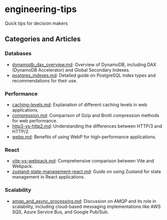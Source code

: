 # engineering-tips
Quick tips for decision makers

## Categories and Articles

### Databases
- [dynamodb_dax_overview.md](databases/dynamodb_dax_overview.md): Overview of DynamoDB, including DAX (DynamoDB Accelerator) and Global Secondary Indexes.
- [postgres_indexes.md](databases/postgres_indexes.md): Detailed guide on PostgreSQL index types and recommendations for their use.

### Performance
- [caching-levels.md](performance/caching-levels.md): Explanation of different caching levels in web applications.
- [compression.md](performance/compression.md): Comparison of Gzip and Brotli compression methods for web performance.
- [http3-vs-http2.md](performance/http3-vs-http2.md): Understanding the differences between HTTP/3 and HTTP/2.
- [webp.md](performance/webp.md): Benefits of using WebP for high-performance applications.

### React
- [vite-vs-webpack.md](react/vite-vs-webpack.md): Comprehensive comparison between Vite and Webpack.
- [zustand-state-management-react.md](react/zustand-state-management-react.md): Guide on using Zustand for state management in React applications.

### Scalability
- [amqp_and_async_processing.md](scalability/amqp_and_async_processing.md): Discussion on AMQP and its role in scalability, including cloud-based messaging implementations like AWS SQS, Azure Service Bus, and Google Pub/Sub.